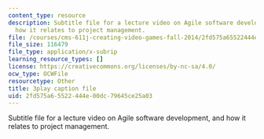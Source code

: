 ```yaml
---
content_type: resource
description: Subtitle file for a lecture video on Agile software development, and
  how it relates to project management.
file: /courses/cms-611j-creating-video-games-fall-2014/2fd575a65522444e00dc79645ce25a03_UxMpn92vGXs.srt
file_size: 116479
file_type: application/x-subrip
learning_resource_types: []
license: https://creativecommons.org/licenses/by-nc-sa/4.0/
ocw_type: OCWFile
resourcetype: Other
title: 3play caption file
uid: 2fd575a6-5522-444e-00dc-79645ce25a03
---
```

Subtitle file for a lecture video on Agile software development, and how it relates to project management.